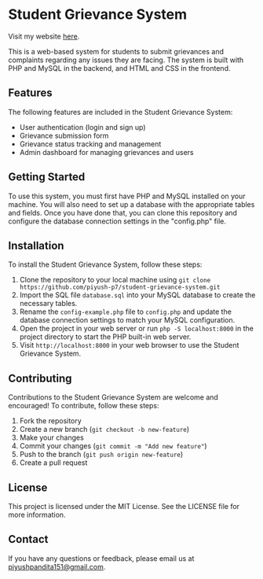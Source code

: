 # Student Grievance System
Visit my website [here](https://student-grievence-or-vit.piyush-vit.repl.co/index.html).

This is a web-based system for students to submit grievances and complaints regarding any issues they are facing. The system is built with PHP and MySQL in the backend, and HTML and CSS in the frontend.

## Features

The following features are included in the Student Grievance System:

- User authentication (login and sign up)
- Grievance submission form
- Grievance status tracking and management
- Admin dashboard for managing grievances and users

## Getting Started

To use this system, you must first have PHP and MySQL installed on your machine. You will also need to set up a database with the appropriate tables and fields. Once you have done that, you can clone this repository and configure the database connection settings in the "config.php" file.

## Installation

To install the Student Grievance System, follow these steps:

1. Clone the repository to your local machine using `git clone https://github.com/piyush-p7/student-grievance-system.git`
2. Import the SQL file `database.sql` into your MySQL database to create the necessary tables.
3. Rename the `config-example.php` file to `config.php` and update the database connection settings to match your MySQL configuration.
4. Open the project in your web server or run `php -S localhost:8000` in the project directory to start the PHP built-in web server.
5. Visit `http://localhost:8000` in your web browser to use the Student Grievance System.

## Contributing

Contributions to the Student Grievance System are welcome and encouraged! To contribute, follow these steps:

1. Fork the repository
2. Create a new branch (`git checkout -b new-feature`)
3. Make your changes
4. Commit your changes (`git commit -m "Add new feature"`)
5. Push to the branch (`git push origin new-feature`)
6. Create a pull request

## License

This project is licensed under the MIT License. See the LICENSE file for more information.

## Contact

If you have any questions or feedback, please email us at piyushpandita151@gmail.com.
